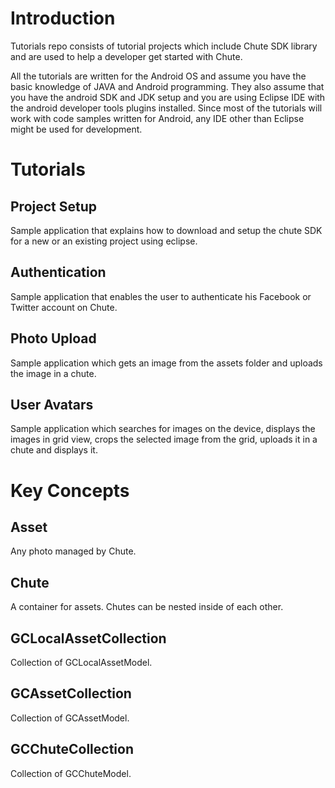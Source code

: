 
Introduction
====

Tutorials repo consists of tutorial projects which include Chute SDK library and are used to help a developer get started with Chute.

All the tutorials are written for the Android OS and assume you have the basic knowledge of JAVA and Android programming. They also assume that you have the android SDK and JDK setup and you are using Eclipse IDE with the android developer tools plugins installed. Since most of the tutorials will work with code samples written for Android, any IDE other than Eclipse might be used for development.

Tutorials
====

## Project Setup
Sample application that explains how to download and setup the chute SDK for a new or an existing project using eclipse.

## Authentication
Sample application that enables the user to authenticate his Facebook or Twitter account on Chute.

## Photo Upload
Sample application which gets an image from the assets folder and uploads the image in a chute.

## User Avatars
Sample application which searches for images on the device, displays the images in grid view, crops the selected image from the grid, uploads it in a chute and displays it.
  
  
Key Concepts
========

## Asset
Any photo managed by Chute.

## Chute
A container for assets. Chutes can be nested inside of each other.

## GCLocalAssetCollection
Collection of GCLocalAssetModel.

## GCAssetCollection
Collection of GCAssetModel.

## GCChuteCollection
Collection of GCChuteModel.






